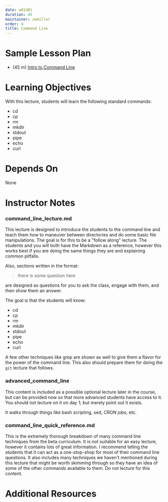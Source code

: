 ```yaml
---
date: w01d01
duration: 45
maintainer: zwmiller
order: 4
title: Command Line
---
```


# Sample Lesson Plan

* (45 m) [Intro to Command Line](command_line_lecture.md)

# Learning Objectives

With this lecture, students will learn the following standard commands:

* cd
* cp
* rm
* mkdir
* stdout
* pipe
* echo
* curl

# Depends On

None

# Instructor Notes

### command_line_lecture.md

This lecture is designed to introduce the students to the command line and
teach them how to maneuver between directories and do some basic file
manipulations. The goal is for this to be a "follow along" lecture. The
students and you will both have the Markdown as a reference, however this
works best if you are doing the same things they are and explaining common
pitfalls.

Also, sections written in the format:

> there is some question here

are designed as questions for you to ask the class, engage with them, and then
show them an answer.

The goal is that the students will know:

* cd
* cp
* rm
* mkdir
* stdout
* pipe
* echo
* curl

A few other techniques like grep are shown as well to give them a flavor for
the power of the command line. This also should prepare them for doing the
`git` lecture that follows.

### advanced_command_line

This content is included as a possible optional lecture later in the course,
but can be provided now so that more advanced students have access to it. You
should not lecture on it on day 1; but merely point out it exists.

It walks through things like bash scripting, sed, CRON jobs, etc.

### command_line_quick_reference.md

This is the extremely thorough breakdown of many command line techniques from
the beta curriculum. It is not suitable for an easy lecture, however it
contains lots of great information. I recommend telling the students that it
can act as a one-stop-shop for most of their command line questions. It also
includes many techniques we haven't mentioned during this lecture that might
be worth skimming through so they have an idea of some of the other commands
available to them. Do not lecture for this content.

# Additional Resources